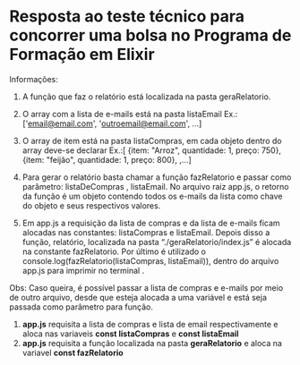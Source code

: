 # Resposta ao teste técnico para concorrer uma bolsa no Programa de Formação em Elixir 

Informações:
1. A função que faz o relatório está localizada na pasta geraRelatorio.

2. O array com a lista de e-mails está na pasta listaEmail Ex.:['email@email.com', 'outroemail@email.com', ...]

3. O array de item está na pasta listaCompras, em cada objeto dentro do array deve-se declarar Ex.:[ {item: "Arroz", quantidade: 1, preço: 750}, {item: "feijão", quantidade: 1, preço: 800}, ,...]

4) Para gerar o relatório basta chamar a função fazRelatorio e passar como parâmetro: listaDeCompras , listaEmail.  No arquivo raiz app.js, o retorno da função é um objeto contendo todos os e-mails  da lista como chave do objeto e seus respectivos valores.

5) Em app.js a requisição da lista de compras e da lista de e-mails ficam alocadas nas constantes: listaCompras e listaEmail. Depois disso a função, relatório, localizada na pasta “./geraRelatorio/index.js” é alocada na constante fazRelatorio. Por último é utilizado o console.log(fazRelatorio(listaCompras, listaEmail)), dentro do arquivo app.js para imprimir no terminal .

Obs: Caso queira, é possível passar a lista de compras e e-mails por meio de outro arquivo, desde que esteja alocada a uma variável e está seja passada como parâmetro para função.


1) **app.js** requisita a lista de compras e lista de email respectivamente e aloca nas variaveis **const listaCompras**  e **const listaEmail**
2)  **app.js** requisita a função localizada na pasta **geraRelatorio** e aloca na variavel **const fazRelatorio**

